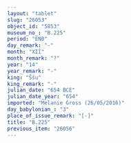```yaml
---
layout: "tablet"
slug: "26053"
object_id: "5853"
museum_no_: "B.225"
period: "ENB"
day_remark: "-"
month: "XII"
month_remark: "?"
year: "14"
year_remark: "-"
king: "Ššu"
king_remark: "-"
julian_date: "654 BCE"
julian_date_year: "654"
imported: "Melanie Gross (26/05/2016)"
day_babylonian_: "3"
place_of_issue_remark: "[-]"
title: "B.225"
previous_item: "26056"
---
```

